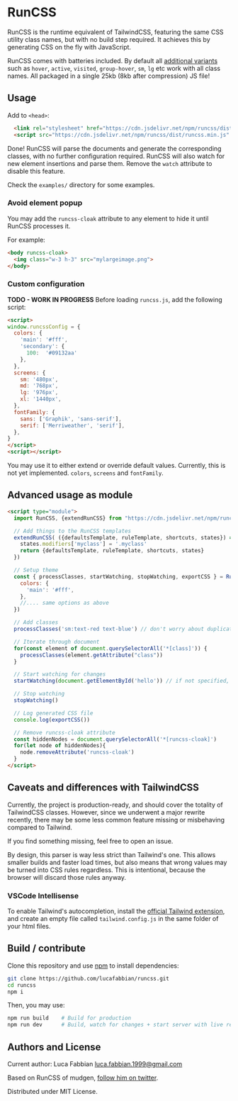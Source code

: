 # RunCSS

RunCSS is the runtime equivalent of TailwindCSS, featuring the same CSS utility class names, but with no build step required. It achieves this by generating CSS on the fly with JavaScript.


RunCSS comes with batteries included. By default all [additional variants](https://tailwindcss.com/docs/configuring-variants) such as `hover`, `active`, `visited`, `group-hover`, `sm`, `lg` etc work with all class names. All packaged in a single 25kb (8kb after compression) JS file!


## Usage

Add to `<head>`:
```html
  <link rel="stylesheet" href="https://cdn.jsdelivr.net/npm/runcss/dist/runcss.min.css">
  <script src="https://cdn.jsdelivr.net/npm/runcss/dist/runcss.min.js" defer watch></script>
```
Done! RunCSS will parse the documents and generate the corresponding classes, with no further configuration required. RunCSS will also watch for new element insertions and parse them. Remove the `watch` attribute to disable this feature.

Check the `examples/` directory for some examples.

### Avoid element popup

You may add the `runcss-cloak` attribute to any element to hide it until RunCSS processes it.

For example:
```html
<body runcss-cloak>
  <img class="w-3 h-3" src="mylargeimage.png">
</body>
```

### Custom configuration
**TODO - WORK IN PROGRESS**
Before loading `runcss.js`, add the following script:
```html
<script>
window.runcssConfig = {
  colors: {
    'main': '#fff',
    'secondary': {
      100:  '#09132aa'
    },
  },
  screens: {
    sm: '480px',
    md: '768px',
    lg: '976px',
    xl: '1440px',
  },
  fontFamily: {
    sans: ['Graphik', 'sans-serif'],
    serif: ['Merriweather', 'serif'],
  },
}
</script>
<script></script>
```

You may use it to either extend or override default values. Currently, this is not yet implemented.  `colors`, `screens` and `fontFamily`.

## Advanced usage as module
```html
<script type="module">
  import RunCSS, {extendRunCSS} from "https://cdn.jsdelivr.net/npm/runcss/dist/runcss.min.mjs"

  // Add things to the RunCSS templates
  extendRunCSS( ({defaultsTemplate, ruleTemplate, shortcuts, states}) => {
    states.modifiers['myclass'] = '.myclass'
    return {defaultsTemplate, ruleTemplate, shortcuts, states}
  })

  // Setup theme
  const { processClasses, startWatching, stopWatching, exportCSS } = RunCSS({
    colors: {
      'main': '#fff',
    },
    //.... same options as above
  })

  // Add classes
  processClasses('sm:text-red text-blue') // don't worry about duplicates

  // Iterate through document
  for(const element of document.querySelectorAll('*[class]')) {
    processClasses(element.getAttribute("class"))
  }

  // Start watching for changes
  startWatching(document.getElementById('hello')) // if not specified, fallback to document.body

  // Stop watching
  stopWatching()

  // Log generated CSS file
  console.log(exportCSS())

  // Remove runcss-cloak attribute
  const hiddenNodes = document.querySelectorAll('*[runcss-cloak]')
  for(let node of hiddenNodes){
    node.removeAttribute('runcss-cloak')
  }
</script>
```

## Caveats and differences with TailwindCSS 
Currently, the project is production-ready, and should cover the totality of TailwindCSS classes.
However, since we underwent a major rewrite recently, there may be some less common feature missing or misbehaving compared to Tailwind.

If you find something missing, feel free to open an issue.

By design, this parser is way less strict than Tailwind's one. This allows smaller builds and faster load times, but also means that wrong values may be turned into CSS rules regardless. This is intentional, because the browser will discard those rules anyway.

### VSCode Intellisense
To enable Tailwind's autocompletion, install the [official Tailwind extension](https://marketplace.visualstudio.com/items?itemName=bradlc.vscode-tailwindcss), and create an empty file called `tailwind.config.js` in the same folder of your html files.


## Build / contribute
Clone this repository and use [npm](https://nodejs.org/en/download/package-manager) to install dependencies:
```bash
git clone https://github.com/lucafabbian/runcss.git
cd runcss
npm i
```

Then, you may use:
```bash
npm run build    # Build for production
npm run dev      # Build, watch for changes + start server with live reload! 
```


## Authors and License

Current author: Luca Fabbian <luca.fabbian.1999@gmail.com>

Based on RunCSS of mudgen, [follow him on twitter](https://twitter.com/mudgen).

Distributed under MIT License.






















